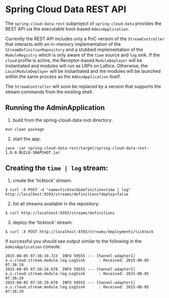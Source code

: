 # Spring Cloud Data REST API

The `spring-cloud-data-rest` subproject of `spring-cloud-data` provides the REST API via the executable boot-based `AdminApplication`.

Currently the REST API includes only a PoC version of the `StreamController` that interacts with an in-memory implementation of the `StreamDefinitionRepository` and a stubbed implementation of the `ModuleRegistry` which is only aware of the `time` source and `log` sink. If the `cloud` profile is active, the Receptor-based `ModuleDeployer` will be instantiated and modules will run as LRPs on Lattice. Otherwise, the `LocalModuleDeployer` will be instantiated and the modules will be launched within the same process as the `AdminApplication` itself.

The `StreamController` will soon be replaced by a version that supports the stream commands from the existing shell.

## Running the AdminApplication

1. build from the spring-cloud-data root directory:

```
mvn clean package
```

2. start the app:

```
java -jar spring-cloud-data-rest/target/spring-cloud-data-rest-1.0.0.BUILD-SNAPSHOT.jar
```

## Creating the `time | log` stream:

1. create the 'ticktock' stream:

```
$ curl -X POST -d "name=ticktock&definition=time | log" http://localhost:9393/streams/definitions?deploy=false
```

2. list all streams available in the repository:

```
$ curl http://localhost:9393/streams/definitions
```

3. deploy the 'ticktock' stream:

```
$ curl -X POST http://localhost:9393/streams/deployments/ticktock
```

If successful you should see output similar to the following in the `AdminApplication` console:

```
2015-08-05 07:36:19.723  INFO 59555 --- [hannel-adapter1] o.s.cloud.stream.module.log.LogSink      : Received: 2015-08-05 07:36:19
2015-08-05 07:36:24.678  INFO 59555 --- [hannel-adapter1] o.s.cloud.stream.module.log.LogSink      : Received: 2015-08-05 07:36:24
2015-08-05 07:36:29.678  INFO 59555 --- [hannel-adapter1] o.s.cloud.stream.module.log.LogSink      : Received: 2015-08-05 07:36:29
```

